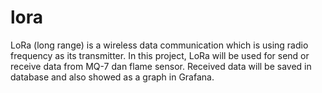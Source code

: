 # lora
LoRa (long range) is a wireless data communication which is using radio frequency as its transmitter. 
In this project, LoRa will be used for send or receive data from MQ-7 dan flame sensor. Received data will be saved in database and also showed as a graph in Grafana.
